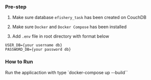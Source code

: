 ### Pre-step

1. Make sure database `efishery_task` has been created on CouchDB

2. Make sure `Docker` and `Docker Compose` has been installed

3. Add `.env` file in root directory with format below
```
USER_DB={your username db}
PASSWORD_DB={your password db}
```

### How to Run

Run the applicaction with type `docker-compose up --build``
